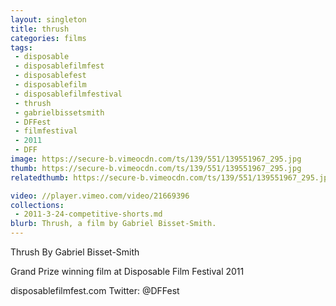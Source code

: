 ```yaml
---
layout: singleton
title: thrush
categories: films
tags:
 - disposable
 - disposablefilmfest
 - disposablefest
 - disposablefilm
 - disposablefilmfestival
 - thrush
 - gabrielbissetsmith
 - DFFest
 - filmfestival
 - 2011
 - DFF
image: https://secure-b.vimeocdn.com/ts/139/551/139551967_295.jpg
thumb: https://secure-b.vimeocdn.com/ts/139/551/139551967_295.jpg
relatedthumb: https://secure-b.vimeocdn.com/ts/139/551/139551967_295.jpg

video: //player.vimeo.com/video/21669396
collections:
 - 2011-3-24-competitive-shorts.md
blurb: Thrush, a film by Gabriel Bisset-Smith.
---
```


Thrush
By Gabriel Bisset-Smith

Grand Prize winning film at Disposable Film Festival 2011

disposablefilmfest.com
Twitter: @DFFest